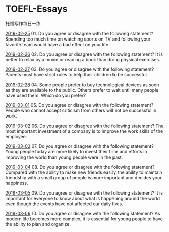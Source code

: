 # TOEFL-Essays
托福写作每日一练

[2019-02-25](01.md)  01. Do you agree or disagree with the following statement? Spending too much time on watching sports on TV and following your favorite team would have a bad effect on your life.

[2019-02-26](02.md)  02. Do you agree or disagree with the following statement? It is  better to relax by a movie or reading a book than doing physical exercises.

[2019-02-27](03.md)  03. Do you agree or disagree with the following statement? Parents must have strict rules to help their children to be successful.

[2019-02-28](04.md)  04. Some people prefer to buy technological devices as soon as they are available to the public. Others prefer to wait until many people have used them. Which do you prefer?

[2019-03-01](05.md)  05. Do you agree or disagree with the following statement? People who cannot accept criticism from others will not be successful in work.

[2019-03-02](06.md)  06. Do you agree or disagree with the following statement? The most important investment of a company is to improve the work skills of the employee.

[2019-03-03](07.md)  07. Do you agree or disagree with the following statement? Young people today are more likely to invest their time and efforts in improving the world than young people were in the past.

[2019-03-04](08.md)  08. Do you agree or disagree with the following statement? Compared with the ability to make new friends easily, the ability to maintain friendship with a small group of people is more important and decides your happiness.

[2019-03-05](09.md)  09. Do you agree  or disagree with the following statement? It is important for everyone  to know about what is happening around the world even though the events have not affected our daily lives.

[2019-03-06](10.md)  10. Do you agree or disagree with the following statement? As modern life becomes more complex, it is essential for young people to have the ability to plan and organize.
